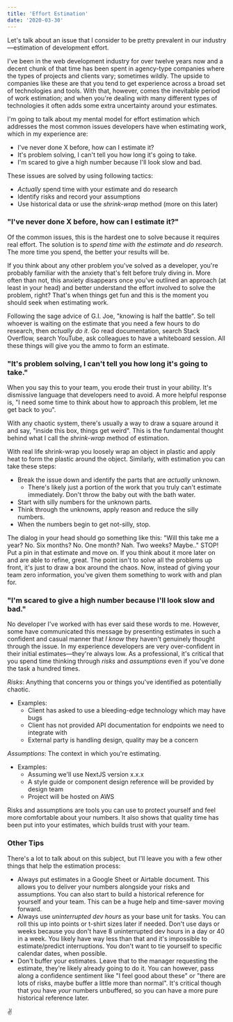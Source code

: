 ```yaml
---
title: 'Effort Estimation'
date: '2020-03-30'
---
```


Let's talk about an issue that I consider to be pretty prevalent in our industry—estimation of development effort.

I've been in the web development industry for over twelve years now and a decent chunk of that time has been spent in agency-type companies where the types of projects and clients vary; sometimes wildly. The upside to companies like these are that you tend to get experience across a broad set of technologies and tools. With that, however, comes the inevitable period of work estimation; and when you're dealing with many different types of technologies it often adds some extra uncertainty around your estimates.

I'm going to talk about my mental model for effort estimation which addresses the most common issues developers have when estimating work, which in my experience are:

- I've never done X before, how can I estimate it?
- It's problem solving, I can't tell you how long it's going to take.
- I'm scared to give a high number because I'll look slow and bad.

These issues are solved by using following tactics:

- _Actually_ spend time with your estimate and do research
- Identify risks and record your assumptions
- Use historical data or use the _shrink-wrap_ method (more on this later)

### "I've never done X before, how can I estimate it?"

Of the common issues, this is the hardest one to solve because it requires real effort. The solution is to _spend time with the estimate_ and _do research_. The more time you spend, the better your results will be.

If you think about any other problem you've solved as a developer, you're probably familiar with the anxiety that's felt before truly diving in. More often than not, this anxiety disappears once you've outlined an approach (at least in your head) and better understand the effort involved to solve the problem, right? That's when things get fun and this is the moment you should seek when estimating work.

Following the sage advice of G.I. Joe, "knowing is half the battle". So tell whoever is waiting on the estimate that you need a few hours to do research, then _actually do it_. Go read documentation, search Stack Overflow, search YouTube, ask colleagues to have a whiteboard session. All these things will give you the ammo to form an estimate.

### "It's problem solving, I can't tell you how long it's going to take."

When you say this to your team, you erode their trust in your ability. It's dismissive language that developers need to avoid. A more helpful response is, "I need some time to think about how to approach this problem, let me get back to you".

With any chaotic system, there's usually a way to draw a square around it and say, "inside this box, things get weird". This is the fundamental thought behind what I call the _shrink-wrap_ method of estimation.

With real life shrink-wrap you loosely wrap an object in plastic and apply heat to form the plastic around the object. Similarly, with estimation you can take these steps:

- Break the issue down and identify the parts that are _actually_ unknown.
  - There's likely just a portion of the work that you truly can't estimate immediately. Don't throw the baby out with the bath water.
- Start with silly numbers for the unknown parts.
- Think through the unknowns, apply reason and reduce the silly numbers.
- When the numbers begin to get not-silly, stop.

The dialog in your head should go something like this: "Will this take me a year? No. Six months? No. One month? Nah. Two weeks? Maybe.." STOP! Put a pin in that estimate and move on. If you think about it more later on and are able to refine, great. The point isn't to solve all the problems up front, it's just to draw a box around the chaos. Now, instead of giving your team zero information, you've given them something to work with and plan for.

### "I'm scared to give a high number because I'll look slow and bad."

No developer I've worked with has ever said these words to me. However, some have communicated this message by presenting estimates in such a confident and casual manner that _I know_ they haven't genuinely thought through the issue. In my experience developers are very over-confident in their initial estimates—they're always low. As a professional, it's critical that you spend time thinking through _risks_ and _assumptions_ even if you've done the task a hundred times.

_Risks_: Anything that concerns you or things you've identified as potentially chaotic.

- Examples:
  - Client has asked to use a bleeding-edge technology which may have bugs
  - Client has not provided API documentation for endpoints we need to integrate with
  - External party is handling design, quality may be a concern

_Assumptions_: The context in which you're estimating.

- Examples:
  - Assuming we'll use NextJS version x.x.x
  - A style guide or component design reference will be provided by design team
  - Project will be hosted on AWS

Risks and assumptions are tools you can use to protect yourself and feel more comfortable about your numbers. It also shows that quality time has been put into your estimates, which builds trust with your team.

### Other Tips

There's a lot to talk about on this subject, but I'll leave you with a few other things that help the estimation process:

- Always put estimates in a Google Sheet or Airtable document. This allows you to deliver your numbers alongside your risks and assumptions. You can also start to build a historical reference for yourself and your team. This can be a huge help and time-saver moving forward.
- Always use _uninterrupted dev hours_ as your base unit for tasks. You can roll this up into points or t-shirt sizes later if needed. Don't use days or weeks because you don't have 8 uninterrupted dev hours in a day or 40 in a week. You likely have way less than that and it's impossible to estimate/predict interruptions. You don't want to tie yourself to specific calendar dates, when possible.
- Don't buffer your estimates. Leave that to the manager requesting the estimate, they're likely already going to do it. You can however, pass along a confidence sentiment like "I feel good about these" or "there are lots of risks, maybe buffer a little more than normal". It's critical though that you have _your_ numbers unbuffered, so you can have a more pure historical reference later.

✌️
